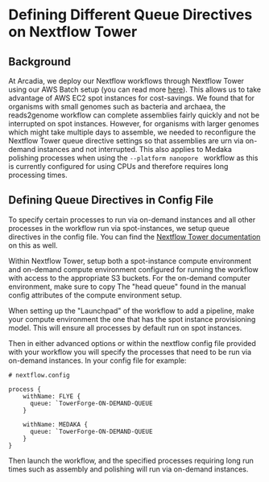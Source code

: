 # Defining Different Queue Directives on Nextflow Tower

## Background
At Arcadia, we deploy our Nextflow workflows through Nextflow Tower using our AWS Batch setup (you can read more [here]([https://doi.org/10.57844/ARCADIA-CC5J-A519)). This allows us to take advantage of AWS EC2 spot instances for cost-savings. We found that for organisms with small genomes such as bacteria and archaea, the reads2genome workflow can complete assemblies fairly quickly and not be interrupted on spot instances. However, for organisms with larger genomes which might take multiple days to assemble, we needed to reconfigure the Nextflow Tower queue directive settings so that assemblies are urn via on-demand instances and not interrupted. This also applies to Medaka polishing processes when using the `--platform nanopore ` workflow as this is currently configured for using CPUs and therefore requires long processing times.

## Defining Queue Directives in Config File
To specify certain processes to run via on-demand instances and all other processes in the workflow run via spot-instances, we setup queue directives in the config file. You can find the [Nextflow Tower documentation](https://help.tower.nf/22.3/faqs/?h=queue#queues) on this as well.

Within Nextflow Tower, setup both a spot-instance compute environment and on-demand compute environment configured for running the workflow with access to the appropriate S3 buckets. For the on-demand computer environment, make sure to copy The "head queue" found in the manual config attributes of the compute environment setup.

When setting up the "Launchpad" of the workflow to add a pipeline, make your compute environment the one that has the spot instance provisioning model. This will ensure all processes by default run on spot instances.

Then in either advanced options or within the nextflow config file provided with your workflow you will specify the processes that need to be run via on-demand instances. In your config file for example:

```
# nextflow.config

process {
    withName: FLYE {
      queue: `TowerForge-ON-DEMAND-QUEUE
    }

    withName: MEDAKA {
      queue: `TowerForge-ON-DEMAND-QUEUE
    }
}
```

Then launch the workflow, and the specified processes requiring long run times such as assembly and polishing will run via on-demand instances.
